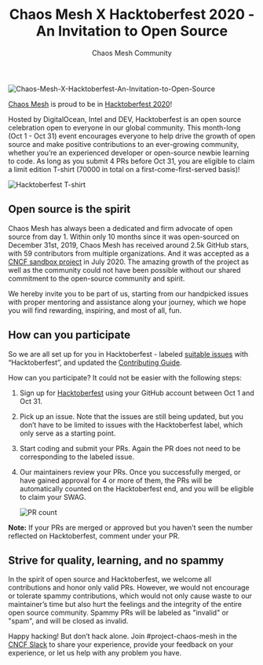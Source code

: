 ﻿---
slug: /chaos-mesh-x-hacktoberfest-2020
title: Chaos Mesh X Hacktoberfest 2020 - An Invitation to Open Source
author: Chaos Mesh Community
author_url: https://github.com/chaos-mesh
author_image_url: https://avatars1.githubusercontent.com/u/59082378?v=4
image: /img/chaos-mesh-x-hacktoberfest.jpg
tags: [Chaos Mesh, Chaos Engineering, Open Source]
---

![Chaos-Mesh-X-Hacktoberfest-An-Invitation-to-Open-Source](/img/chaos-mesh-x-hacktoberfest.jpg)

[Chaos Mesh](https://github.com/chaos-mesh/chaos-mesh) is proud to be in [Hacktoberfest 2020](https://hacktoberfest.digitalocean.com/)!

Hosted by DigitalOcean, Intel and DEV, Hacktoberfest is an open source celebration open to everyone in our global community. This month-long (Oct 1 - Oct 31) event encourages everyone to help drive the growth of open source and make positive contributions to an ever-growing community, whether you’re an experienced developer or open-source newbie learning to code. As long as you submit 4 PRs before Oct 31, you are eligible to claim a limit edition T-shirt (70000 in total on a first-come-first-served basis)!

<!--truncate-->

![Hacktoberfest T-shirt](/img/hacktoberfest-shirt.png)

## Open source is the spirit

Chaos Mesh has always been a dedicated and firm advocate of open source from day 1. Within only 10 months since it was open-sourced on December 31st, 2019, Chaos Mesh has received around 2.5k GitHub stars, with 59 contributors from multiple organizations. And it was accepted as a [CNCF sandbox project](https://www.cncf.io/sandbox-projects/) in July 2020. The amazing growth of the project as well as the community could not have been possible without our shared commitment to the open-source community and spirit.

We hereby invite you to be part of us, starting from our handpicked issues with proper mentoring and assistance along your journey, which we hope you will find rewarding, inspiring, and most of all, fun.

## How can you participate

So we are all set up for you in Hacktoberfest - labeled [suitable issues](https://github.com/chaos-mesh/chaos-mesh/issues?q=is%3Aissue+is%3Aopen+label%3AHacktoberfest) with “Hacktoberfest”, and updated the [Contributing Guide](https://github.com/chaos-mesh/chaos-mesh/blob/master/CONTRIBUTING.md).

How can you participate? It could not be easier with the following steps:

1. Sign up for [Hacktoberfest](https://hacktoberfest.digitalocean.com/login) using your GitHub account between Oct 1 and Oct 31.
2. Pick up an issue. Note that the issues are still being updated, but you don’t have to be limited to issues with the Hacktoberfest label, which only serve as a starting point.
3. Start coding and submit your PRs. Again the PR does not need to be corresponding to the labeled issue.
4. Our maintainers review your PRs. Once you successfully merged, or have gained approval for 4 or more of them, the PRs will be automatically counted on the Hacktoberfest end, and you will be eligible to claim your SWAG.

   ![PR count](/img/PR-count.png)

**Note:** If your PRs are merged or approved but you haven’t seen the number reflected on Hacktoberfest, comment under your PR.

## Strive for quality, learning, and no spammy

In the spirit of open source and Hacktoberfest, we welcome all contributions and honor only valid PRs. However, we would not encourage or tolerate spammy contributions, which would not only cause waste to our maintainer’s time but also hurt the feelings and the integrity of the entire open source community. Spammy PRs will be labeled as "invalid" or "spam", and will be closed as invalid.

Happy hacking! But don’t hack alone. Join #project-chaos-mesh in the [CNCF Slack](https://cloud-native.slack.com/join/shared_invite/zt-lo88vmyc-9e3jSdUXf3dLP2yKql4A0Q#/) to share your experience, provide your feedback on your experience, or let us help with any problem you have.
